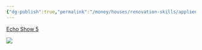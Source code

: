 ```yaml
---
{"dg-publish":true,"permalink":"/money/houses/renovation-skills/appliences/echo-show-5/","tags":["oakmore"],"created":"Jul 08, 2023, 3:46 PM","updated":""}
---
```



[Echo Show 5](https://www.amazon.com/dp/B07HZLHPKP?ref_=cm_sw_r_apin_dp_85QJZBEASWWF7QW27TJ8)

![](https://m.media-amazon.com/images/I/716neMnDXXL._AC_SL1500_.jpg)